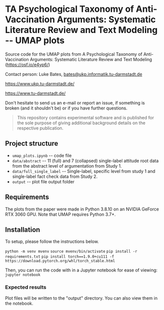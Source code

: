 # TA Psychological Taxonomy of Anti-Vaccination Arguments: Systematic Literature Review and Text Modeling -- UMAP plots

Source code for the UMAP plots from A Psychological Taxonomy of Anti-Vaccination Arguments: Systematic Literature Review and Text Modeling (https://osf.io/e4yp6/)

Contact person: Luke Bates, bates@ukp.informatik.tu-darmstadt.de

https://www.ukp.tu-darmstadt.de/

https://www.tu-darmstadt.de/


Don't hesitate to send us an e-mail or report an issue, if something is broken (and it shouldn't be) or if you have further questions.

> This repository contains experimental software and is published for the sole purpose of giving additional background details on the respective publication.

## Project structure
* `umap_plots.ipynb` -- code file
* `data/abstract` -- 11 (full) and 7 (collapsed) single-label attitude root data from the abstract level of argumentation from Study 1.
* `data/full_single_label` -- Single-label, specific level from study 1 and single-label fact check data from Study 2.
* `output` -- plot file output folder

## Requirements
The plots from the paper were made in Python 3.8.10 on an NVIDIA GeForce RTX 3060 GPU. Note that UMAP requires Python 3.7+.


## Installation
To setup, please follow the instructions below.

`python -m venv mvenv`
`source mvenv/bin/activate`
`pip install -r requirements.txt`
`pip install torch==1.9.0+cu111 -f https://download.pytorch.org/whl/torch_stable.html`
 
Then, you can run the code with in a Jupyter notebook for ease of viewing: `jupyter notebook`

### Expected results
Plot files will be written to the "output" directory. You can also view them in the notebook.

